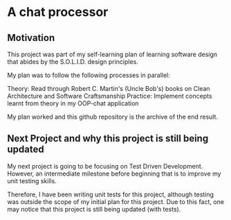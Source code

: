 # A chat processor

## Motivation
This project was part of my self-learning plan of learning software design that abides by the S.O.L.I.D. design principles.

My plan was to follow the following processes in parallel:

  Theory: Read through Robert C. Martin's (Uncle Bob's) books on Clean Architecture and Software Craftsmanship
  Practice: Implement concepts learnt from theory in my OOP-chat application

My plan worked and this github repository is the archive of the end result.

## Next Project and why this project is still being updated
My next project is going to be focusing on Test Driven Development. 
However, an intermediate milestone before beginning that is to improve my unit testing skills.

Therefore, I have been writing unit tests for this project, although testing was outside the scope of my initial plan for this project. Due to this fact, one may notice that this project is still being updated (with tests). 


